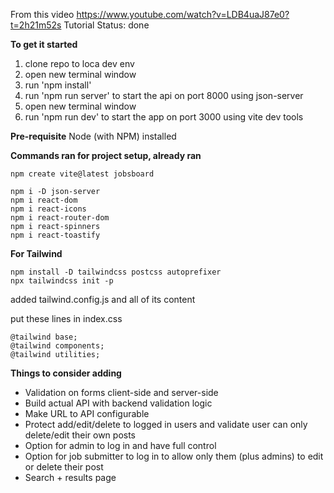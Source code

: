 From this video https://www.youtube.com/watch?v=LDB4uaJ87e0?t=2h21m52s
Tutorial Status: done

**To get it started**
1. clone repo to loca dev env
1. open new terminal window
1. run 'npm install'
1. run 'npm run server' to start the api on port 8000 using json-server
1. open new terminal window
1. run 'npm run dev' to start the app on port 3000 using vite dev tools

**Pre-requisite**
Node (with NPM) installed

**Commands ran for project setup, already ran**

    npm create vite@latest jobsboard

    npm i -D json-server
    npm i react-dom
    npm i react-icons
    npm i react-router-dom
    npm i react-spinners
    npm i react-toastify

**For Tailwind**

    npm install -D tailwindcss postcss autoprefixer
    npx tailwindcss init -p

added tailwind.config.js and all of its content

put these lines in index.css

    @tailwind base;
    @tailwind components;
    @tailwind utilities;


**Things to consider adding**
- Validation on forms client-side and server-side
- Build actual API with backend validation logic
- Make URL to API configurable
- Protect add/edit/delete to logged in users and validate user can only delete/edit their own posts
- Option for admin to log in and have full control
- Option for job submitter to log in to allow only them (plus admins) to edit or delete their post
- Search + results page